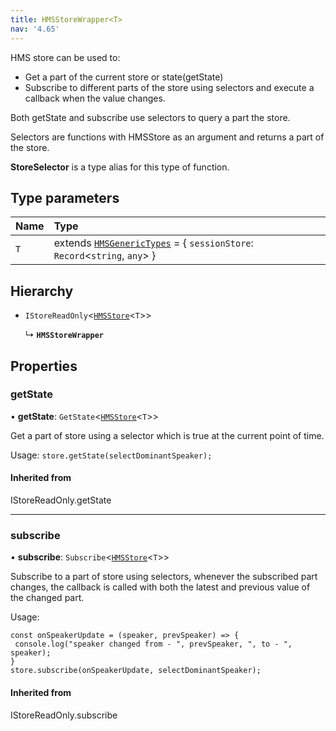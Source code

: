 ```yaml
---
title: HMSStoreWrapper<T>
nav: '4.65'
---
```


HMS store can be used to:

- Get a part of the current store or state(getState)
- Subscribe to different parts of the store using selectors and execute a callback when the value changes.

Both getState and subscribe use selectors to query a part the store.

Selectors are functions with HMSStore as an argument and returns a part of the store.

**StoreSelector** is a type alias for this type of function.

## Type parameters

| Name | Type                                                                                                                                  |
| :--- | :------------------------------------------------------------------------------------------------------------------------------------ |
| `T`  | extends [`HMSGenericTypes`](/api-reference/javascript/v2/interfaces/HMSGenericTypes) = { `sessionStore`: `Record`<`string`, `any`\> } |

## Hierarchy

- `IStoreReadOnly`<[`HMSStore`](/api-reference/javascript/v2/interfaces/HMSStore)<`T`\>\>

  ↳ **`HMSStoreWrapper`**

## Properties

### getState

• **getState**: `GetState`<[`HMSStore`](/api-reference/javascript/v2/interfaces/HMSStore)<`T`\>\>

Get a part of store using a selector which is true at the current point of time.

Usage: `store.getState(selectDominantSpeaker);`

#### Inherited from

IStoreReadOnly.getState

---

### subscribe

• **subscribe**: `Subscribe`<[`HMSStore`](/api-reference/javascript/v2/interfaces/HMSStore)<`T`\>\>

Subscribe to a part of store using selectors, whenever the subscribed part changes, the callback
is called with both the latest and previous value of the changed part.

Usage:

```
const onSpeakerUpdate = (speaker, prevSpeaker) => {
 console.log("speaker changed from - ", prevSpeaker, ", to - ", speaker);
}
store.subscribe(onSpeakerUpdate, selectDominantSpeaker);
```

#### Inherited from

IStoreReadOnly.subscribe
